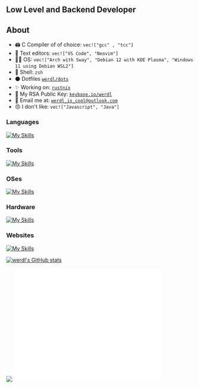 ## Low Level and Backend Developer

## About
- 🖨️ C Compiler of of choice: `vec!["gcc" , "tcc"]`
- 📝 Text editors: `vec!["VS Code", "Neovim"]`
- 🧑‍💻 OS: `vec!["Arch with Sway", "Debian 12 with KDE Plasma", "Windows 11 using Debian WSL2"]`
- 🐚 Shell: `zsh`
- ⚫ Dotfiles [`werdl/dots`](http://GitHub.com/werdl/dots)
- ✨ Working on: [`rustnix`](http://github.com/werdl/rustnix)
- 🔐 My RSA Public Key: [`keybase.io/werdl`](https://keybase.io/werdl)
- 👥 Email me at: [`werdl_is_cool@outlook.com`](mailto:werdl_@outlook.com)
- 😠 I don't like: `vec!["Javascript", "Java"]`
### Languages
[![My Skills](https://skillicons.dev/icons?i=rust,c,py,go,cpp,bash,powershell&theme=dark)](https://skillicons.dev)
### Tools
[![My Skills](https://skillicons.dev/icons?i=vscode,neovim,vim,svg,git,github&theme=dark)](https://skillicons.dev)
### OSes
[![My Skills](https://skillicons.dev/icons?i=linux,debian,arch,raspberrypi&theme=dark)](https://skillicons.dev)
### Hardware
[![My Skills](https://skillicons.dev/icons?i=arduino,raspberrypi&theme=dark)](https://skillicons.dev)
### Websites
[![My Skills](https://skillicons.dev/icons?i=php,js,html,css,flask,jquery,replit&theme=dark)](https://skillicons.dev)

[![werdl's GitHub stats](https://github-readme-stats.vercel.app/api?username=werdl&theme=merko)](https://github.com/anuraghazra/github-readme-stats)

<img src="https://github-readme-streak-stats.herokuapp.com/?user=werdl&theme=radical&include_all_commits=true&count_private=true&theme=merko" />
<picture>
  <img src="/github-metrics.svg" alt="Metrics" width="400">
</picture>


